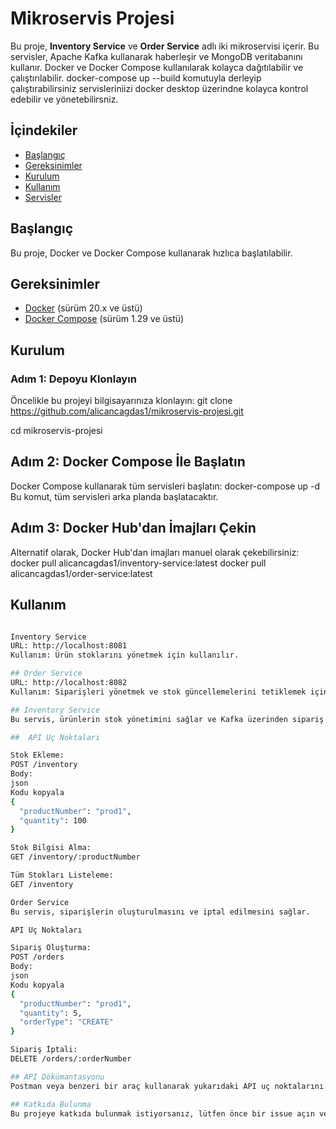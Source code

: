 # Mikroservis Projesi

Bu proje, **Inventory Service** ve **Order Service** adlı iki mikroservisi içerir. Bu servisler, Apache Kafka kullanarak haberleşir ve MongoDB veritabanını kullanır. Docker ve Docker Compose kullanılarak kolayca dağıtılabilir ve çalıştırılabilir. docker-compose up --build komutuyla derleyip çalıştırabilirsiniz servisleriniizi docker desktop üzerindne kolayca kontrol edebilir ve yönetebilirsniz. 

## İçindekiler

- [Başlangıç](#başlangıç)
- [Gereksinimler](#gereksinimler)
- [Kurulum](#kurulum)
- [Kullanım](#kullanım)
- [Servisler](#servisler)


## Başlangıç

Bu proje, Docker ve Docker Compose kullanarak hızlıca başlatılabilir. 

## Gereksinimler

- [Docker](https://www.docker.com/products/docker-desktop) (sürüm 20.x ve üstü)
- [Docker Compose](https://docs.docker.com/compose/install/) (sürüm 1.29 ve üstü)

## Kurulum

### Adım 1: Depoyu Klonlayın

Öncelikle bu projeyi bilgisayarınıza klonlayın:
git clone https://github.com/alicancagdas1/mikroservis-projesi.git

cd mikroservis-projesi

## Adım 2: Docker Compose İle Başlatın
Docker Compose kullanarak tüm servisleri başlatın:
docker-compose up -d
Bu komut, tüm servisleri arka planda başlatacaktır.

## Adım 3: Docker Hub'dan İmajları Çekin
Alternatif olarak, Docker Hub'dan imajları manuel olarak çekebilirsiniz:
docker pull alicancagdas1/inventory-service:latest
docker pull alicancagdas1/order-service:latest


## Kullanım
```bash

Inventory Service
URL: http://localhost:8081
Kullanım: Ürün stoklarını yönetmek için kullanılır.

## Order Service
URL: http://localhost:8082
Kullanım: Siparişleri yönetmek ve stok güncellemelerini tetiklemek için kullanılır.

## Inventory Service
Bu servis, ürünlerin stok yönetimini sağlar ve Kafka üzerinden sipariş güncellemelerini dinler.

##  API Uç Noktaları

Stok Ekleme:
POST /inventory
Body:
json
Kodu kopyala
{
  "productNumber": "prod1",
  "quantity": 100
}

Stok Bilgisi Alma:
GET /inventory/:productNumber

Tüm Stokları Listeleme:
GET /inventory

Order Service
Bu servis, siparişlerin oluşturulmasını ve iptal edilmesini sağlar.

API Uç Noktaları

Sipariş Oluşturma:
POST /orders
Body:
json
Kodu kopyala
{
  "productNumber": "prod1",
  "quantity": 5,
  "orderType": "CREATE"
}

Sipariş İptali:
DELETE /orders/:orderNumber

## API Dökümantasyonu
Postman veya benzeri bir araç kullanarak yukarıdaki API uç noktalarını test edebilirsiniz. Detaylı projelerde API dökümantasyonu ilerleyen zamanlarda eklenecektir.

## Katkıda Bulunma
Bu projeye katkıda bulunmak istiyorsanız, lütfen önce bir issue açın veya pull request gönderin.
